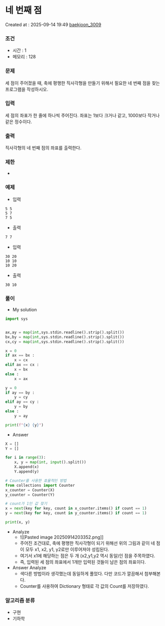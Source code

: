 # 네 번째 점
Created at : 2025-09-14 19:49
[baekjoon_3009](https://www.acmicpc.net/problem/3009)
### 조건
- 시간 : 1
- 메모리 : 128
### 문제
세 점이 주어졌을 때, 축에 평행한 직사각형을 만들기 위해서 필요한 네 번째 점을 찾는 프로그램을 작성하시오.
### 입력
세 점의 좌표가 한 줄에 하나씩 주어진다. 좌표는 1보다 크거나 같고, 1000보다 작거나 같은 정수이다.
### 출력
직사각형의 네 번째 점의 좌표를 출력한다.
### 제한
- 
### 예제
- 입력
```
5 5
5 7
7 5
```
- 출력
```
7 7
``` 
- 입력
```
30 20
10 10
10 20
```
- 출력
```
30 10
``` 

### 풀이
- My solution
```python
import sys


ax,ay = map(int,sys.stdin.readline().strip().split())
bx,by = map(int,sys.stdin.readline().strip().split())
cx,cy = map(int,sys.stdin.readline().strip().split())

x = 0
if ax == bx :
    x = cx
elif ax == cx :
    x = bx
else :
    x = ax

y = 0
if ay == by :
    y = cy
elif ay == cy :
    y = by
else :
    y = ay

print(f"{x} {y}")
```

- Answer
```python
X = []
Y = [] 

for i in range(3):
    x, y = map(int, input().split())
    X.append(x)
    Y.append(y)  

# Counter를 사용한 효율적인 방법
from collections import Counter 
x_counter = Counter(X)
y_counter = Counter(Y)

# count가 1인 값 찾기
x = next(key for key, count in x_counter.items() if count == 1)
y = next(key for key, count in y_counter.items() if count == 1)  

print(x, y)

```

- Analyze
	- ![[Pasted image 20250914203352.png]]
	- 주어진 조건대로, 축에 평행한 직사각형이 되기 위해선 위의 그림과 같이 네 점이 모두 x1, x2, y1, y2로만 이루어져야 성립된다. 
	- 여기서 x1에 해당하는 점은 두 개 (x2,y1,y2 역시 동일)인 점을 주목하였다.
	- 즉, 입력된 세 점의 좌표에서 1개만 입력된 것들이 남은 점의 좌표이다.
- Answer Analyze
	- 색다른 방법이라 생각했는데 동일하게 풀었다. 다만 코드가 깔끔해서 첨부해본다. 
	- Counter를 사용하여 Dictionary 형태로 각 값의 Count를 저장하였다.
### 알고리즘 분류
- 구현
- 기하학